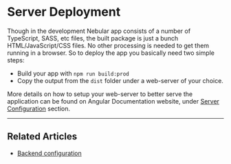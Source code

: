 # Server Deployment

Though in the development Nebular app consists of a number of TypeScript, SASS, etc files, the built package is just a bunch HTML/JavaScript/CSS files.
No other processing is needed to get them running in a browser.
So to deploy the app you basically need two simple steps:

- Build your app with `npm run build:prod`
- Copy the output from the `dist` folder under a web-server of your choice.

More details on how to setup your web-server to better serve the application can be found on Angular Documentation website, under <a href="https://angular.io/guide/deployment#server-configuration" target="_blank">Server Configuration</a> section.

<hr>

## Related Articles

- [Backend configuration](docs/guides/backend-integration)
